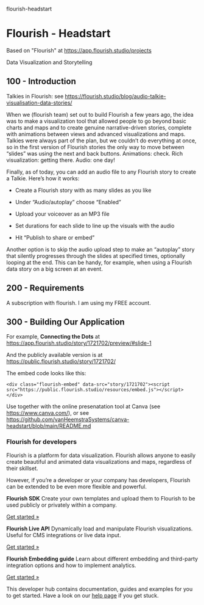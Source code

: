 flourish-headstart
# Flourish - Headstart

Based on "Flourish" at https://app.flourish.studio/projects

Data Visualization and Storytelling

## 100 - Introduction

Talkies in Flourish: see https://flourish.studio/blog/audio-talkie-visualisation-data-stories/

When we (flourish team) set out to build Flourish a few years ago, the idea was to make a visualization tool that allowed people to go beyond basic charts and maps and to create genuine narrative-driven stories, complete with animations between views and advanced visualizations and maps. Talkies were always part of the plan, but we couldn’t do everything at once, so in the first version of Flourish stories the only way to move between “slides” was using the next and back buttons. Animations: check. Rich visualization: getting there. Audio: one day!

Finally, as of today, you can add an audio file to any Flourish story to create a Talkie. Here’s how it works:

- Create a Flourish story with as many slides as you like

- Under “Audio/autoplay” choose “Enabled”

- Upload your voiceover as an MP3 file

- Set durations for each slide to line up the visuals with the audio

- Hit “Publish to share or embed”

Another option is to skip the audio upload step to make an “autoplay” story that silently progresses through the slides at specified times, optionally looping at the end. This can be handy, for example, when using a Flourish data story on a big screen at an event.

## 200 - Requirements

A subscription with flourish. I am using my FREE account.

## 300 - Building Our Application

For example, **Connecting the Dots** at https://app.flourish.studio/story/1721702/preview/#slide-1

And the publicly available version is at https://public.flourish.studio/story/1721702/

The embed code looks like this:

```
<div class="flourish-embed" data-src="story/1721702"><script src="https://public.flourish.studio/resources/embed.js"></script></div>
```

Use together with the online presenatation tool at Canva (see https://www.canva.com/), or see https://github.com/vanHeemstraSystems/canva-headstart/blob/main/README.md

### Flourish for developers

Flourish is a platform for data visualization. Flourish allows anyone to easily create beautiful and animated data visualizations and maps, regardless of their skillset.

However, if you’re a developer or your company has developers, Flourish can be extended to be even more flexible and powerful.

**Flourish SDK**
Create your own templates and upload them to Flourish to be used publicly or privately within a company.

[Get started »](https://developers.flourish.studio/sdk/introduction)

**Flourish Live API**
Dynamically load and manipulate Flourish visualizations. Useful for CMS integrations or live data input.

[Get started »](https://developers.flourish.studio/api/introduction)

**Flourish Embedding guide**
Learn about different embedding and third-party integration options and how to implement analytics.

[Get started »](https://developers.flourish.studio/embedding/introduction)

This developer hub contains documentation, guides and examples for you to get started. Have a look on our [help page](https://developers.flourish.studio/resources/help) if you get stuck.
